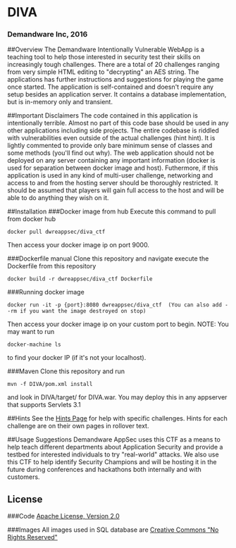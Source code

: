 # DIVA
### Demandware Inc, 2016

##Overview
The Demandware Intentionally Vulnerable WebApp is a teaching tool to help those interested in security test their skills on increasingly tough challenges. There are a total of 20 challenges ranging from very simple HTML editing to "decrypting" an AES string. The applications has further instructions and suggestions for playing the game once started.
The application is  self-contained and doesn't require any setup besides an application server. It contains a database implementation, but is in-memory only and transient.

##Important Disclaimers
The code contained in this application is intentionally terrible. Almost no part of this code base should be used in any other applications including side projects. The entire codebase is riddled with vulnerabilities even outside of the actual challenges (hint hint). It is lightly commented to provide only bare minimum sense of classes and some methods (you'll find out why).
The web application should not be deployed on any server containing any important information (docker is used for separation between docker image and host). Futhermore, if this application is used in any kind of multi-user challenge, networking and access to and from the hosting server should be thoroughly restricted. It should be assumed that players will gain full access to the host and will be able to do anything they wish on it.

##Installation
###Docker image from hub
Execute this command to pull from docker hub
```
docker pull dwreappsec/diva_ctf
```
Then access your docker image ip on port 9000.

###Dockerfile manual
Clone this repository and navigate execute the Dockerfile from this repository
```
docker build -r dwreappsec/diva_ctf Dockerfile
```

###Running docker image
```
docker run -it -p {port}:8080 dwreappsec/diva_ctf  (You can also add --rm if you want the image destroyed on stop)
```
Then access your docker image ip on your custom port to begin.
NOTE: You may want to run 
```
docker-machine ls
```
to find your docker IP (if it's not your localhost).

###Maven
Clone this repository and run 
```
mvn -f DIVA/pom.xml install
```
and look in DIVA/target/ for DIVA.war. You may deploy this in any appserver that supports Servlets 3.1

##Hints
See the [Hints Page](http://demandware-appsec.github.io/DIVA/hints/) for help with specific challenges. Hints for each challenge are on their own pages in rollover text.

##Usage Suggestions
Demandware AppSec uses this CTF as a means to help teach different departments about Application Security and provide a testbed for interested individuals to try "real-world" attacks. We also use this CTF to help identify Security Champions and will be hosting it in the future during conferences and hackathons both internally and with customers.

## License
###Code
[Apache License, Version 2.0](http://www.apache.org/licenses/LICENSE-2.0.txt)

###Images
All images used in SQL database are [Creative Commons "No Rights Reserved"](https://creativecommons.org/about/cc0/)

